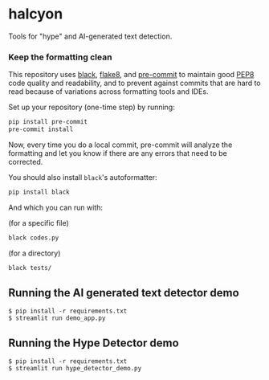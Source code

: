 # halcyon
Tools for "hype" and AI-generated text detection.

### Keep the formatting clean

This repository uses [black](https://black.readthedocs.io/en/stable/), [flake8](https://flake8.pycqa.org/en/latest/), and [pre-commit](https://pre-commit.com/) to maintain good [PEP8](https://www.python.org/dev/peps/pep-0008/) code quality and readability, and to prevent against commits that are hard to read because of variations across formatting tools and IDEs.

Set up your repository (one-time step) by running:

```bash
pip install pre-commit
pre-commit install
```

Now, every time you do a local commit, pre-commit will analyze the formatting and let you know if there are any errors that need to be corrected.

You should also install `black`'s autoformatter:

```bash
pip install black
```

And which you can run with:

(for a specific file)

```bash
black codes.py
```

(for a directory)

```bash
black tests/
```

## Running the AI generated text detector demo

```
$ pip install -r requirements.txt
$ streamlit run demo_app.py
```

## Running the Hype Detector demo

```
$ pip install -r requirements.txt
$ streamlit run hype_detector_demo.py
```